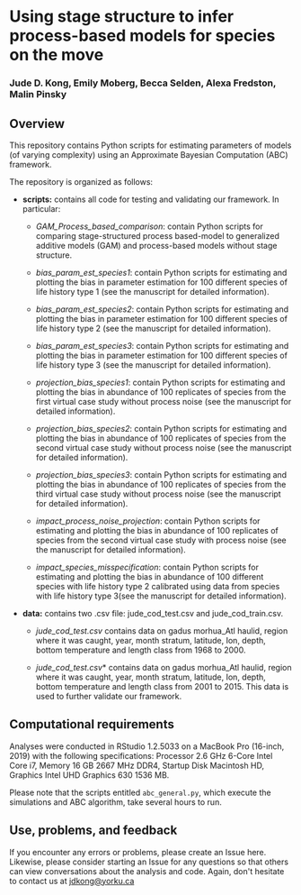 # Using stage structure to infer process-based models for species on the move

### Jude D. Kong, Emily Moberg, Becca Selden, Alexa Fredston, Malin Pinsky
## Overview

This repository contains Python scripts for estimating parameters of models (of varying complexity) using an Approximate Bayesian Computation (ABC) framework. 

The repository is organized as follows:


* **scripts:** contains all code for testing and validating our framework. In particular: 

     * *GAM_Process_based_comparison*:  contain Python scripts for comparing stage-structured process based-model  to  generalized additive models (GAM) and process-based models without stage structure. 

     * *bias_param_est_species1*: contain Python scripts for estimating and plotting the bias in parameter estimation for 100 different species of life history type 1 (see  the manuscript for detailed information).
     
     * *bias_param_est_species2*: contain Python scripts for estimating and plotting the bias in parameter estimation for 100 different species of life history type 2 (see  the manuscript for detailed information).
     
     * *bias_param_est_species3*: contain Python scripts for estimating and plotting the bias in parameter estimation for 100 different species of life history type 3 (see  the manuscript for detailed information).
     
     * *projection_bias_species1*: contain Python scripts for estimating and plotting the bias in abundance of 100 replicates of species from the first virtual case study without process noise (see  the manuscript for detailed information).
     
     * *projection_bias_species2*: contain Python scripts for estimating and plotting the bias in abundance of 100 replicates of species from the second virtual case study without process noise (see  the manuscript for detailed information).
     
     * *projection_bias_species3*: contain Python scripts for estimating and plotting the bias in abundance of 100 replicates of species from the third virtual case study without process noise (see  the manuscript for detailed information).
     
     * *impact_process_noise_projection*: contain Python scripts for estimating and plotting the bias in abundance of 100 replicates of species from the second virtual case study with process noise (see  the manuscript for detailed information).
     
     * *impact_species_misspecification*: contain Python scripts for estimating and plotting the bias in abundance of 100 different species with life history type 2 calibrated using data from species with life history type 3(see  the manuscript for detailed information).
     

* **data:** contains  two .csv file: jude_cod_test.csv and jude_cod_train.csv.  
    * *jude_cod_test.csv*  contains data on gadus morhua_Atl haulid, region where it was caught, year, month stratum, latitude, Ion, depth, bottom temperature and length class from 1968 to 2000. 
   
    * *jude_cod_test.csv** contains data on gadus morhua_Atl haulid, region where it was caught, year, month stratum, latitude, Ion, depth, bottom temperature and length class from 2001 to 2015. This data is used to further validate our framework. 


## Computational requirements

Analyses were conducted in RStudio 1.2.5033 on a MacBook Pro (16-inch, 2019)  with the following specifications: Processor 2.6 GHz 6-Core Intel Core i7, 
Memory 16 GB 2667 MHz DDR4, Startup Disk Macintosh HD, Graphics Intel UHD Graphics 630 1536 MB.

Please note that the scripts entitled `abc_general.py`, which execute the simulations and ABC algorithm, take several hours to run. 


## Use, problems, and feedback

If you encounter any errors or problems, please create an Issue here. Likewise, please consider starting an Issue for any questions so that others can view conversations about the analysis and code. Again, don't hesitate to contact us at jdkong@yorku.ca

